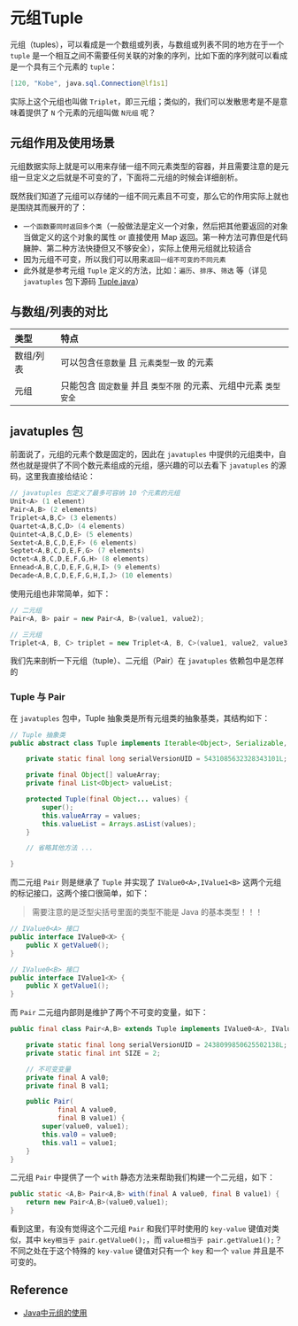 # 元组Tuple

元组（tuples），可以看成是一个数组或列表，与数组或列表不同的地方在于一个 `tuple` 是一个相互之间不需要任何关联的对象的序列，比如下面的序列就可以看成是一个具有三个元素的 `tuple`：

```java
[120, "Kobe", java.sql.Connection@lf1s1]
```

实际上这个元组也叫做 `Triplet`，即三元组；类似的，我们可以发散思考是不是意味着提供了 `N` 个元素的元组叫做 `N元组` 呢？

## **元组作用及使用场景**

元组数据实际上就是可以用来存储一组不同元素类型的容器，并且需要注意的是元组一旦定义之后就是不可变的了，下面将二元组的时候会详细剖析。

既然我们知道了元组可以存储的一组不同元素且不可变，那么它的作用实际上就也是围绕其而展开的了：

* `一个函数要同时返回多个类`（一般做法是定义一个对象，然后把其他要返回的对象当做定义的这个对象的属性 or 直接使用 Map 返回。第一种方法可靠但是代码臃肿、第二种方法快捷但又不够安全），实际上使用元组就比较适合
* 因为元组不可变，所以我们可以用来`返回一组不可变的不同元素`
* 此外就是参考元组 `Tuple` 定义的方法，比如：`遍历`、`排序`、`筛选` 等（详见 `javatuples` 包下源码 [Tuple.java](https://github.com/javatuples/javatuples/blob/master/src/main/java/org/javatuples/Tuple.java)）

## **与数组/列表的对比**

| 类型 | 特点 |
| :--- | :--- |
| 数组/列表 | 可以包含`任意数量` 且 `元素类型一致` 的元素 |
| 元组 | 只能包含 `固定数量` 并且 `类型不限` 的元素、元组中元素 `类型安全` |

## **javatuples 包**

前面说了，元组的元素个数是固定的，因此在 `javatuples` 中提供的元组类中，自然也就是提供了不同个数元素组成的元组，感兴趣的可以去看下 `javatuples` 的源码，这里我直接给结论：

```java
// javatuples 包定义了最多可容纳 10 个元素的元组
Unit<A> (1 element)
Pair<A,B> (2 elements)
Triplet<A,B,C> (3 elements)
Quartet<A,B,C,D> (4 elements)
Quintet<A,B,C,D,E> (5 elements)
Sextet<A,B,C,D,E,F> (6 elements)
Septet<A,B,C,D,E,F,G> (7 elements)
Octet<A,B,C,D,E,F,G,H> (8 elements)
Ennead<A,B,C,D,E,F,G,H,I> (9 elements)
Decade<A,B,C,D,E,F,G,H,I,J> (10 elements)
```

使用元组也非常简单，如下：

```java
// 二元组
Pair<A, B> pair = new Pair<A, B>(value1, value2);

// 三元组
Triplet<A, B, C> triplet = new Triplet<A, B, C>(value1, value2, value3);
```

我们先来剖析一下元组（tuple）、二元组（Pair）在 `javatuples` 依赖包中是怎样的

### **Tuple 与 Pair**

在 `javatuples` 包中，Tuple 抽象类是所有元组类的抽象基类，其结构如下：

```java
// Tuple 抽象类
public abstract class Tuple implements Iterable<Object>, Serializable, Comparable<Tuple> {

    private static final long serialVersionUID = 5431085632328343101L;

    private final Object[] valueArray;
    private final List<Object> valueList;

    protected Tuple(final Object... values) {
        super();
        this.valueArray = values;
        this.valueList = Arrays.asList(values);
    }

    // 省略其他方法 ...

}
```

而二元组 `Pair` 则是继承了 `Tuple` 并实现了 `IValue0<A>,IValue1<B>` 这两个元组的标记接口，这两个接口很简单，如下：

> 需要注意的是泛型尖括号里面的类型不能是 Java 的基本类型！！！

```java
// IValue0<A> 接口
public interface IValue0<X> {
    public X getValue0();
}

// IValue0<B> 接口
public interface IValue1<X> {
    public X getValue1();
}
```

而 `Pair` 二元组内部则是维护了两个不可变的变量，如下：

```java
public final class Pair<A,B> extends Tuple implements IValue0<A>, IValue1<B> {

    private static final long serialVersionUID = 2438099850625502138L;
    private static final int SIZE = 2;

    // 不可变变量
    private final A val0;
    private final B val1;

    public Pair(
            final A value0, 
            final B value1) {
        super(value0, value1);
        this.val0 = value0;
        this.val1 = value1;
    }
}
```

二元组 `Pair` 中提供了一个 `with` 静态方法来帮助我们构建一个二元组，如下：

```java
public static <A,B> Pair<A,B> with(final A value0, final B value1) {
    return new Pair<A,B>(value0,value1);
}
```

看到这里，有没有觉得这个二元组 `Pair` 和我们平时使用的 `key-value` 键值对类似，其中 `key相当于 pair.getValue0();`，而 `value相当于 pair.getValue1();`？不同之处在于这个特殊的 `key-value` 键值对只有一个 `key` 和一个 `value` 并且是不可变的。

## **Reference**

* [Java中元组的使用](https://zhuanlan.zhihu.com/p/25572598)

